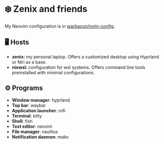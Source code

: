 # ❄️ Zenix and friends

My Neovim configuration is in
[warbacon/nvim-config](https://github.com/warbacon/nvim-config).

## 🖥️ Hosts

- **zenix:** my personal laptop. Offers a customized desktop using Hyprland or
  Niri as a base.
- **nixwsl:** configuration for wsl systems. Offers command line tools
  preinstalled with minimal configurations.

## ⚙️ Programs

- **Window manager**: hyprland
- **Top bar**: waybar
- **Application launcher**: rofi
- **Terminal**: kitty
- **Shell**: fish
- **Text editor**: neovim
- **File manager**: nautilus
- **Notification daemon**: mako
